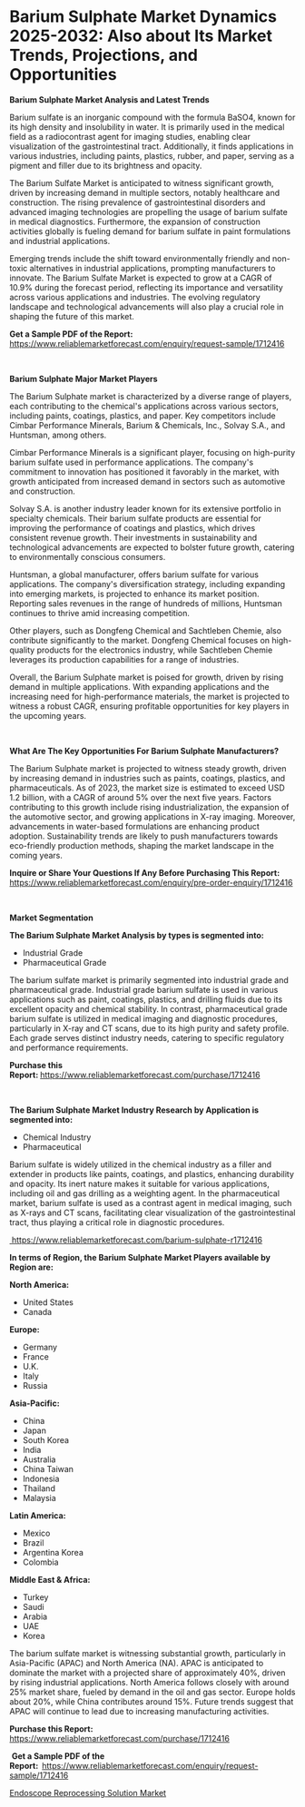 <p><h1>Barium Sulphate Market Dynamics 2025-2032: Also about Its Market Trends, Projections, and Opportunities</h1></p><p><strong>Barium Sulphate Market Analysis and Latest Trends</strong></p>
<p><p>Barium sulfate is an inorganic compound with the formula BaSO4, known for its high density and insolubility in water. It is primarily used in the medical field as a radiocontrast agent for imaging studies, enabling clear visualization of the gastrointestinal tract. Additionally, it finds applications in various industries, including paints, plastics, rubber, and paper, serving as a pigment and filler due to its brightness and opacity.</p><p>The Barium Sulfate Market is anticipated to witness significant growth, driven by increasing demand in multiple sectors, notably healthcare and construction. The rising prevalence of gastrointestinal disorders and advanced imaging technologies are propelling the usage of barium sulfate in medical diagnostics. Furthermore, the expansion of construction activities globally is fueling demand for barium sulfate in paint formulations and industrial applications.</p><p>Emerging trends include the shift toward environmentally friendly and non-toxic alternatives in industrial applications, prompting manufacturers to innovate. The Barium Sulfate Market is expected to grow at a CAGR of 10.9% during the forecast period, reflecting its importance and versatility across various applications and industries. The evolving regulatory landscape and technological advancements will also play a crucial role in shaping the future of this market.</p></p>
<p><strong>Get a Sample PDF of the Report:&nbsp;</strong> <a href="https://www.reliablemarketforecast.com/enquiry/request-sample/1712416?utm_campaign=1130&utm_medium=2&utm_source=Github&utm_content=ia&utm_term=11012025&utm_id=barium-sulphate">https://www.reliablemarketforecast.com/enquiry/request-sample/1712416</a></p>
<p>&nbsp;</p>
<p><strong>Barium Sulphate Major Market Players</strong></p>
<p><p>The Barium Sulphate market is characterized by a diverse range of players, each contributing to the chemical's applications across various sectors, including paints, coatings, plastics, and paper. Key competitors include Cimbar Performance Minerals, Barium & Chemicals, Inc., Solvay S.A., and Huntsman, among others.</p><p>Cimbar Performance Minerals is a significant player, focusing on high-purity barium sulfate used in performance applications. The company's commitment to innovation has positioned it favorably in the market, with growth anticipated from increased demand in sectors such as automotive and construction.</p><p>Solvay S.A. is another industry leader known for its extensive portfolio in specialty chemicals. Their barium sulfate products are essential for improving the performance of coatings and plastics, which drives consistent revenue growth. Their investments in sustainability and technological advancements are expected to bolster future growth, catering to environmentally conscious consumers.</p><p>Huntsman, a global manufacturer, offers barium sulfate for various applications. The company's diversification strategy, including expanding into emerging markets, is projected to enhance its market position. Reporting sales revenues in the range of hundreds of millions, Huntsman continues to thrive amid increasing competition.</p><p>Other players, such as Dongfeng Chemical and Sachtleben Chemie, also contribute significantly to the market. Dongfeng Chemical focuses on high-quality products for the electronics industry, while Sachtleben Chemie leverages its production capabilities for a range of industries.</p><p>Overall, the Barium Sulphate market is poised for growth, driven by rising demand in multiple applications. With expanding applications and the increasing need for high-performance materials, the market is projected to witness a robust CAGR, ensuring profitable opportunities for key players in the upcoming years.</p></p>
<p>&nbsp;</p>
<p><strong>What Are The Key Opportunities For Barium Sulphate Manufacturers?</strong></p>
<p><p>The Barium Sulphate market is projected to witness steady growth, driven by increasing demand in industries such as paints, coatings, plastics, and pharmaceuticals. As of 2023, the market size is estimated to exceed USD 1.2 billion, with a CAGR of around 5% over the next five years. Factors contributing to this growth include rising industrialization, the expansion of the automotive sector, and growing applications in X-ray imaging. Moreover, advancements in water-based formulations are enhancing product adoption. Sustainability trends are likely to push manufacturers towards eco-friendly production methods, shaping the market landscape in the coming years.</p></p>
<p><strong>Inquire or Share Your Questions If Any Before Purchasing This Report:</strong> <a href="https://www.reliablemarketforecast.com/enquiry/pre-order-enquiry/1712416?utm_campaign=1130&utm_medium=2&utm_source=Github&utm_content=ia&utm_term=11012025&utm_id=barium-sulphate">https://www.reliablemarketforecast.com/enquiry/pre-order-enquiry/1712416</a></p>
<p>&nbsp;</p>
<p><strong>Market Segmentation</strong></p>
<p><strong>The Barium Sulphate Market Analysis by types is segmented into:</strong></p>
<p><ul><li>Industrial Grade</li><li>Pharmaceutical Grade</li></ul></p>
<p><p>The barium sulfate market is primarily segmented into industrial grade and pharmaceutical grade. Industrial grade barium sulfate is used in various applications such as paint, coatings, plastics, and drilling fluids due to its excellent opacity and chemical stability. In contrast, pharmaceutical grade barium sulfate is utilized in medical imaging and diagnostic procedures, particularly in X-ray and CT scans, due to its high purity and safety profile. Each grade serves distinct industry needs, catering to specific regulatory and performance requirements.</p></p>
<p><strong>Purchase this Report:&nbsp;</strong><a href="https://www.reliablemarketforecast.com/purchase/1712416?utm_campaign=1130&utm_medium=2&utm_source=Github&utm_content=ia&utm_term=11012025&utm_id=barium-sulphate">https://www.reliablemarketforecast.com/purchase/1712416</a></p>
<p>&nbsp;</p>
<p><strong>The Barium Sulphate Market Industry Research by Application is segmented into:</strong></p>
<p><ul><li>Chemical Industry</li><li>Pharmaceutical</li></ul></p>
<p><p>Barium sulfate is widely utilized in the chemical industry as a filler and extender in products like paints, coatings, and plastics, enhancing durability and opacity. Its inert nature makes it suitable for various applications, including oil and gas drilling as a weighting agent. In the pharmaceutical market, barium sulfate is used as a contrast agent in medical imaging, such as X-rays and CT scans, facilitating clear visualization of the gastrointestinal tract, thus playing a critical role in diagnostic procedures.</p></p>
<p><a href="https://www.reliablemarketforecast.com/barium-sulphate-r1712416?utm_campaign=1130&utm_medium=2&utm_source=Github&utm_content=ia&utm_term=11012025&utm_id=barium-sulphate">&nbsp;https://www.reliablemarketforecast.com/barium-sulphate-r1712416</a></p>
<p><strong>In terms of Region, the Barium Sulphate Market Players available by Region are:</strong></p>
<p>
    <p> <strong> North America: </strong>
        <ul>
            <li>United States</li>
            <li>Canada</li>
        </ul>
        </p> 
    <p> <strong> Europe: </strong>
        <ul>
            <li>Germany</li>
            <li>France</li>
            <li>U.K.</li>
            <li>Italy</li>
            <li>Russia</li>
        </ul>
        </p> 
    <p> <strong> Asia-Pacific: </strong>
        <ul>
            <li>China</li>
            <li>Japan</li>
            <li>South Korea</li>
            <li>India</li>
            <li>Australia</li>
            <li>China Taiwan</li>
            <li>Indonesia</li>
            <li>Thailand</li>
            <li>Malaysia</li>
        </ul>
        </p> 
    <p> <strong> Latin America: </strong>
        <ul>
            <li>Mexico</li>
            <li>Brazil</li>
            <li>Argentina Korea</li>
            <li>Colombia</li>
        </ul>
        </p> 
    <p> <strong> Middle East & Africa: </strong>
        <ul>
            <li>Turkey</li>
            <li>Saudi</li>
            <li>Arabia</li>
            <li>UAE</li>
            <li>Korea</li>
        </ul>
    </p>
    </p>
<p><p>The barium sulfate market is witnessing substantial growth, particularly in Asia-Pacific (APAC) and North America (NA). APAC is anticipated to dominate the market with a projected share of approximately 40%, driven by rising industrial applications. North America follows closely with around 25% market share, fueled by demand in the oil and gas sector. Europe holds about 20%, while China contributes around 15%. Future trends suggest that APAC will continue to lead due to increasing manufacturing activities.</p></p>
<p><strong>Purchase this Report: </strong><a href="https://www.reliablemarketforecast.com/purchase/1712416?utm_campaign=1130&utm_medium=2&utm_source=Github&utm_content=ia&utm_term=11012025&utm_id=barium-sulphate">https://www.reliablemarketforecast.com/purchase/1712416</a></p>
<p>&nbsp;<strong>Get a Sample PDF of the Report:&nbsp;&nbsp;</strong><a href="https://www.reliablemarketforecast.com/enquiry/request-sample/1712416?utm_campaign=1130&utm_medium=2&utm_source=Github&utm_content=ia&utm_term=11012025&utm_id=barium-sulphate">https://www.reliablemarketforecast.com/enquiry/request-sample/1712416</a></p>
<p><strong></strong></p>
<p><p><a href="https://github.com/RickHolmes3/Market-Research-Report-List-7/blob/main/endoscope-reprocessing-solution-market.md?utm_campaign=1130&utm_medium=2&utm_source=Github&utm_content=ia&utm_term=11012025&utm_id=barium-sulphate">Endoscope Reprocessing Solution Market</a></p></p>
